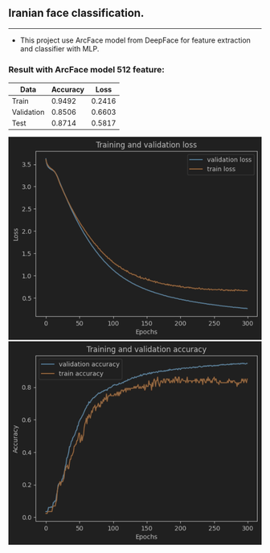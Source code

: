 ## Iranian face classification.

---

- This project use ArcFace model from DeepFace for feature extraction and classifier with MLP.

### Result with ArcFace model 512 feature:

| Data       | Accuracy | Loss   | 
|------------|----------|--------|
| Train      | 0.9492   | 0.2416 |
| Validation | 0.8506   | 0.6603 |
| Test       | 0.8714   | 0.5817 |

![image](outputs/loss.png)
![image](outputs/accuracy.png)